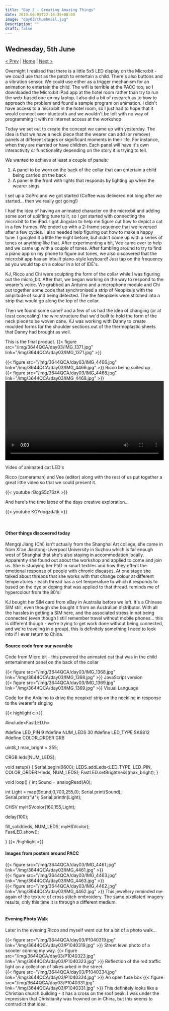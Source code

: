 ```yaml
---
title: "Day 3 - Creating Amazing Things"
date: 2019-06-05T22:16:35+08:00
image: "day03/thumbnail.jpg"
Description: ""
draft: false
---
```


Wednesday, 5th June
---
[< Prev](../day2) | [Home](..) | [Next >](../day4)

Overnight I realised that there is a little 5x5 LED display on the Micro:bit - we could use that as the patch to entertain a child.  There's also buttons and a vibration sensor.  We could use either as a trigger mechanism for an animation to entertain the child.  The wifi is terrible at the PACC too, so I downloaded the Micro:bit iPad app at the hotel room rather than try to run the web-based one on my laptop.  I also did a bit of research as to how to approach the problem and found a sample program on animation.  I didn't have access to a micro:bit in the hotel room, so I just had to hope that it would connect over bluetooth and we wouldn't be left with no way of programming it with no internet access at the workshop

Today we set out to create the concept we came up with yesterday.  The idea is that we have a neck piece that the wearer can add (or remove) panels at different stages or significant moments in their life.  For instance, when they are married or have children.  Each panel will have it's own interactivity or functionality depending on the story it is trying to tell.

We wanted to achieve at least a couple of panels:

1. A panel to be worn on the back of the collar that can entertain a child being carried on the back
2. A panel in the front with lights that responds by lighting up when the wearer sings

I set up a GoPro and we got started (Coffee was delivered not long after we started... then we really got going!)

I had the idea of having an animated character on the micro:bit and adding some sort of uplifting tune to it, so I got started with connecting the micro:bit to the iPad.  I got Jingxian to help me figure out how to depict a cat in a few frames.  We ended up with a 2-frame sequence that we reversed after a few cycles.  I also needed help figuring out how to make a happy tune.  I googled it a little the night before, but didn't come up with a series of tones or anything like that.  After experimenting a bit, Vee came over to help and we came up with a couple of tones.  After fumbling around to try to find a piano app on my phone to figure out tones, we also discovered that the micro:bit app has an inbuilt piano-style keyboard!  Just tap on the frequency as you would tap on a colour in a lot of IDE's.

KJ, Ricco and Chi were sculpting the form of the collar while I was figuring out the micro_bit.  After that, we began working on the way to respond to the wearer's voice.  We grabbed an Arduino and a microphone module and Chi put together some code that synchronised a strip of Neopixels with the amplitude of sound being detected.  The the Neopixels were stitched into a strip that would go along the top of the collar.

Then we found some cane? and a few of us had the idea of changing (or at least concealing) the wire structure that we'd built to hold the form of the neck piece to be woven cane.  KJ was working with Danny to create moulded forms for the shoulder sections out of the thermoplastic sheets that Danny had brought as well.

This is the final product.
{{< figure src="/img/3644QCA/day03/IMG_1371.jpg" link="/img/3644QCA/day03/IMG_1371.jpg" >}}

<div class="row">
    <div class="6u 12u$(medium)">
        {{< figure src="/img/3644QCA/day03/IMG_4466.jpg" link="/img/3644QCA/day03/IMG_4466.jpg" >}}
        Ricco being suited up
    </div>
    <div class="6u 12u$(medium)">
        {{< figure src="/img/3644QCA/day03/IMG_4468.jpg" link="/img/3644QCA/day03/IMG_4468.jpg" >}}
    </div>
</div>

<video width="100%" controls>
    <source src="/img/3644QCA/day03/BDMV-Clip3.m4v" type="video/mp4" >
    Your browser does not support the video tag.
</video>
  
Video of animated cat LED's  

Ricco (cameraman) and Vee (editor) along with the rest of us put together a great little video so that we could present it.  

{{< youtube rBcgS5z76zA >}}

And here's the time lapse of the days creative exploration...  

{{< youtube KGYdogzdJtk >}}

</br>

#### Other things discovered today

Mengqi Jiang (Chi) isn't actually from the Shanghai Art college, she came in from Xi’an Jiaotong-Liverpool University in Suzhou which is far enough west of Shanghai that she's also staying in accommodation locally.  Apparently she found out about the workshop and applied to come and join us.  She is studying her PhD in smart textiles and how they effect the emotional response of people with chronic diseases.  At one stage she talked about threads that she works with that change colour at different temperatures - each thread has a set temperature to which it responds to based on the dye or doping that was applied to that thread.  reminds me of hypercolour from the 80's!

KJ bought her SIM card from eBay in Australia before we left.  It's a Chinese SIM still, even though she bought it from an Australian distributor.  With all the hassles in getting a SIM here, and the associated stress in not being connected (even though I still remember travel without mobile phones... this is different though - we're trying to get work done without being connected, and we're traveling in a group), this is definitely something I need to look into if I ever return to China.


#### Source code from our wearable

Code from Micro:bit - this powered the animated cat that was in the child entertainment panel on the back of the collar
<div class="row">
    <div class="6u 12u$(medium)">
        {{< figure src="/img/3644QCA/day03/IMG_1368.jpg" link="/img/3644QCA/day03/IMG_1368.jpg" >}}
        JavaScript version
    </div>
    <div class="6u 12u$(medium)">
        {{< figure src="/img/3644QCA/day03/IMG_1369.jpg" link="/img/3644QCA/day03/IMG_1369.jpg" >}}
        Visual Language
    </div>
</div>

Code for the Arduino to drive the neopixel strip on the neckline in response to the wearer's singing

{{< highlight c >}}

#include<FastLED.h>

#define LED_PIN   9
#define NUM_LEDS   30
#define LED_TYPE  SK6812
#define COLOR_ORDER  GRB

uint8_t max_bright = 255;

CRGB leds[NUM_LEDS];

void setup() {
  Serial.begin(9600);
  LEDS.addLeds<LED_TYPE, LED_PIN, COLOR_ORDER>(leds, NUM_LEDS);
  FastLED.setBrightness(max_bright);
}

void loop() {
  int Sound = analogRead(A0);
  
  int Light = map(Sound,0,700,255,0);
  Serial.print(Sound);  
  Serial.print("\t"); 
  Serial.println(Light);  
  
  CHSV myHSVcolor(160,155,Light);

  delay(100);  
  
  fill_solid(leds, NUM_LEDS, myHSVcolor);   
  FastLED.show();         
   
}
{{< /highlight >}}

#### Images from posters around PACC
<div class="row">
    <div class="4u 12u$(medium)">
        {{< figure src="/img/3644QCA/day03/IMG_4461.jpg" link="/img/3644QCA/day03/IMG_4461.jpg" >}}
    </div>
    <div class="4u 12u$(medium)">
        {{< figure src="/img/3644QCA/day03/IMG_4463.jpg" link="/img/3644QCA/day03/IMG_4463.jpg" >}}
    </div>
    <div class="4u 12u$(medium)">
        {{< figure src="/img/3644QCA/day03/IMG_4462.jpg" link="/img/3644QCA/day03/IMG_4462.jpg" >}}
        This jewellery reminded me again of the texture of cross stitch embroidery.  The same pixellated imagery results, only this time it is through a different medium.
    </div>
</div>

</br>

#### Evening Photo Walk

Later in the evening Ricco and myself went out for a bit of a photo walk...  

<div class="row">
    <div class="6u 12u$(medium)">
        {{< figure src="/img/3644QCA/day03/P1040319.jpg" link="/img/3644QCA/day03/P1040319.jpg" >}}
        Street level photo of a scooter coming my way.
        {{< figure src="/img/3644QCA/day03/P1040323.jpg" link="/img/3644QCA/day03/P1040323.jpg" >}}
        Reflection of the red traffic light on a collection of bikes arked in the street.
    </div>
    <div class="6u 12u$(medium)">
        {{< figure src="/img/3644QCA/day03/P1040334.jpg" link="/img/3644QCA/day03/P1040334.jpg" >}}
        An open fuse box
        {{< figure src="/img/3644QCA/day03/P1040331.jpg" link="/img/3644QCA/day03/P1040331.jpg" >}}
        This definitely looks like a Christian church building - it has a cross on the roof peak.  I was under the impression that Christianity was frowned on in China, but this seems to contradict that idea.
    </div>
</div>
